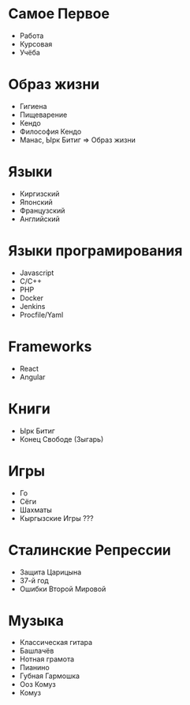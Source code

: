 # Самое Первое
- Работа
 - Курсовая
 - Учёба

# Образ жизни
- Гигиена
- Пищеварение
- Кендо
- Философия Кендо
- Манас, Ырк Битиг => Образ жизни

# Языки
- Киргизский
- Японский
- Французский
- Английский
# Языки програмирования
 - Javascript
 - C/C++
 - PHP
 - Docker
 - Jenkins
 - Procfile/Yaml
# Frameworks
- React
- Angular
# Книги
 - Ырк Битиг
 - Конец Свободе (Зыгарь)
# Игры
 - Го
 - Сёги
 - Шахматы
 - Кыргызские Игры ??? 
# Сталинские Репрессии
 - Защита Царицына
 - 37-й год
 - Ошибки Второй Мировой

# Музыка
- Классическая гитара
- Башлачёв
- Нотная грамота
- Пианино
- Губная Гармошка
- Ооз Комуз
- Комуз



